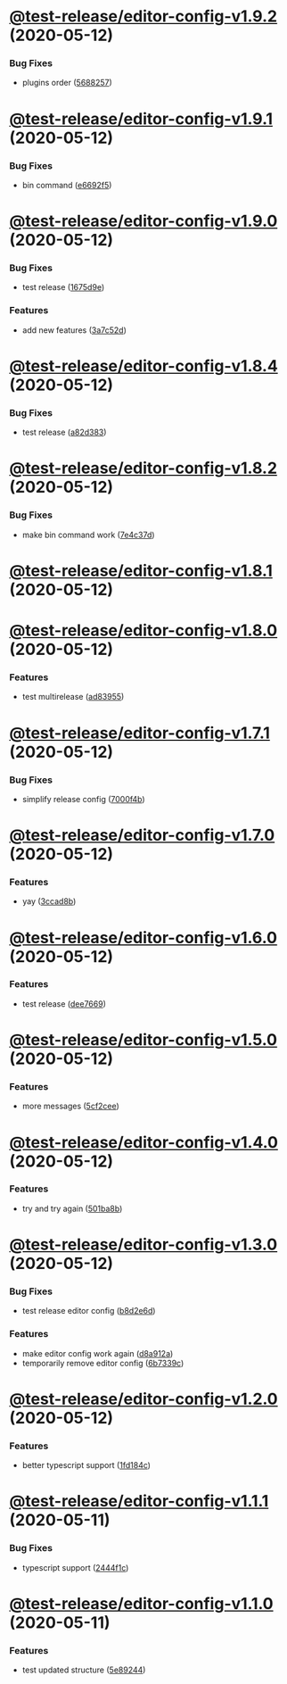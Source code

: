 # [@test-release/editor-config-v1.9.2](https://github.com/developer239/test-release/compare/@test-release/editor-config-v1.9.1...@test-release/editor-config-v1.9.2) (2020-05-12)


### Bug Fixes

* plugins order ([5688257](https://github.com/developer239/test-release/commit/5688257e4790720fae78ce2afc8ed3ba264b4da9))

# [@test-release/editor-config-v1.9.1](https://github.com/developer239/test-release/compare/@test-release/editor-config-v1.9.0...@test-release/editor-config-v1.9.1) (2020-05-12)


### Bug Fixes

* bin command ([e6692f5](https://github.com/developer239/test-release/commit/e6692f5a2629d8d3b894cd23fb3fcbfd08e7127f))

# [@test-release/editor-config-v1.9.0](https://github.com/developer239/test-release/compare/@test-release/editor-config-v1.8.5...@test-release/editor-config-v1.9.0) (2020-05-12)


### Bug Fixes

* test release ([1675d9e](https://github.com/developer239/test-release/commit/1675d9e35fa5f22396a2cc8e1ea51121c578e5fe))


### Features

* add new features ([3a7c52d](https://github.com/developer239/test-release/commit/3a7c52d7ea53758e36ab6f6c5b33a045907536f3))

# [@test-release/editor-config-v1.8.4](https://github.com/developer239/test-release/compare/@test-release/editor-config-v1.8.3...@test-release/editor-config-v1.8.4) (2020-05-12)


### Bug Fixes

* test release ([a82d383](https://github.com/developer239/test-release/commit/a82d383ab03c799345f486158189508e66205b46))

# [@test-release/editor-config-v1.8.2](https://github.com/developer239/test-release/compare/@test-release/editor-config-v1.8.1...@test-release/editor-config-v1.8.2) (2020-05-12)


### Bug Fixes

* make bin command work ([7e4c37d](https://github.com/developer239/test-release/commit/7e4c37d94c938efc5aaa91891978c0f157dcafae))

# [@test-release/editor-config-v1.8.1](https://github.com/developer239/test-release/compare/@test-release/editor-config-v1.8.0...@test-release/editor-config-v1.8.1) (2020-05-12)

# [@test-release/editor-config-v1.8.0](https://github.com/developer239/test-release/compare/@test-release/editor-config-v1.7.1...@test-release/editor-config-v1.8.0) (2020-05-12)


### Features

* test multirelease ([ad83955](https://github.com/developer239/test-release/commit/ad83955f7cf9255a1af7ca689d4e0903fd148482))

# [@test-release/editor-config-v1.7.1](https://github.com/developer239/test-release/compare/@test-release/editor-config-v1.7.0...@test-release/editor-config-v1.7.1) (2020-05-12)


### Bug Fixes

* simplify release config ([7000f4b](https://github.com/developer239/test-release/commit/7000f4bb3d5dc498570d091dea310e6a2045ca13))

# [@test-release/editor-config-v1.7.0](https://github.com/developer239/test-release/compare/@test-release/editor-config-v1.6.0...@test-release/editor-config-v1.7.0) (2020-05-12)


### Features

* yay ([3ccad8b](https://github.com/developer239/test-release/commit/3ccad8bc1f0b63dbf4613a64534c49c09bf15c12))

# [@test-release/editor-config-v1.6.0](https://github.com/developer239/test-release/compare/@test-release/editor-config-v1.5.0...@test-release/editor-config-v1.6.0) (2020-05-12)


### Features

* test release ([dee7669](https://github.com/developer239/test-release/commit/dee76699ee434b5014da81b80557195b3e742c39))

# [@test-release/editor-config-v1.5.0](https://github.com/developer239/test-release/compare/@test-release/editor-config-v1.4.0...@test-release/editor-config-v1.5.0) (2020-05-12)


### Features

* more messages ([5cf2cee](https://github.com/developer239/test-release/commit/5cf2ceef002dada17f4bb2af24ff52a37d8d869b))

# [@test-release/editor-config-v1.4.0](https://github.com/developer239/test-release/compare/@test-release/editor-config-v1.3.0...@test-release/editor-config-v1.4.0) (2020-05-12)


### Features

* try and try again ([501ba8b](https://github.com/developer239/test-release/commit/501ba8b21626b93a047a3c74ae9ec89ca20d5a50))

# [@test-release/editor-config-v1.3.0](https://github.com/developer239/test-release/compare/@test-release/editor-config-v1.2.0...@test-release/editor-config-v1.3.0) (2020-05-12)


### Bug Fixes

* test release editor config ([b8d2e6d](https://github.com/developer239/test-release/commit/b8d2e6deab41abf976f3a807a0619191a5ce678d))


### Features

* make editor config work again ([d8a912a](https://github.com/developer239/test-release/commit/d8a912abee965791432880c0aab28be1838b81f1))
* temporarily remove editor config ([6b7339c](https://github.com/developer239/test-release/commit/6b7339c2bd00d324a6a94b80f300da7129768172))

# [@test-release/editor-config-v1.2.0](https://github.com/developer239/test-release/compare/@test-release/editor-config-v1.1.1...@test-release/editor-config-v1.2.0) (2020-05-12)


### Features

* better typescript support ([1fd184c](https://github.com/developer239/test-release/commit/1fd184cbf800b05c1af9cb935b4ccf2dcc4186d1))

# [@test-release/editor-config-v1.1.1](https://github.com/developer239/test-release/compare/@test-release/editor-config-v1.1.0...@test-release/editor-config-v1.1.1) (2020-05-11)


### Bug Fixes

* typescript support ([2444f1c](https://github.com/developer239/test-release/commit/2444f1cf0810d294a10dc3e8012e1ac768b4d687))

# [@test-release/editor-config-v1.1.0](https://github.com/developer239/test-release/compare/@test-release/editor-config-v1.0.0...@test-release/editor-config-v1.1.0) (2020-05-11)


### Features

* test updated structure ([5e89244](https://github.com/developer239/test-release/commit/5e89244f8bf8a7f694f9bd72ac1e2ff0b5a5cfbd))
